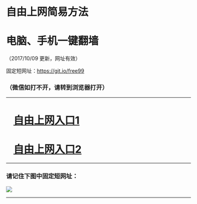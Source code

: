 ﻿# 自由上网简易方法

# 电脑、手机一键翻墙

（2017/10/09 更新，网址有效）

固定短网址：https://git.io/free99

### （微信如打不开，请转到浏览器打开）


***





# &nbsp;&nbsp; <a href="http://ft556310501.fwq-tz-1001.info/fwqtz01.html?t=100900118010 " target="_blank">自由上网入口1</a>
# &nbsp;&nbsp; <a href="http://ft2587817203.fwq-tz-1002.info/fwqtz02.html?t=100900128199 " target="_blank">自由上网入口2</a>
***

### 请记住下图中固定短网址：

<img src="https://s3-us-west-2.amazonaws.com/fwq-1001/yjfq-20170905okok.png" /> 


***

